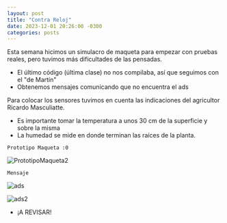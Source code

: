 ```yaml
---
layout: post
title: "Contra Reloj"
date: 2023-12-01 20:26:00 -0300
categories: posts
---
```



Esta semana hicimos un simulacro de maqueta para empezar con pruebas reales, pero tuvimos más dificultades de las pensadas.
  -  El último código (última clase) no nos compilaba, así que seguimos con el "de Martín"
  -  Obtenemos mensajes comunicando que no encuentra el ads

Para colocar los sensores tuvimos en cuenta las indicaciones del agricultor Ricardo Masculiatte.
  - Es importante tomar la temperatura a unos 30 cm de la superficie y sobre la misma
  - La humedad se mide en donde terminan las raíces de la planta.
   
`Prototipo Maqueta :0 `

![PrototipoMaqueta2](/proyecto-plant-o-matic/assets/PrototipoMaqueta2.jpg)

`Mensaje`
 
![ads](/proyecto-plant-o-matic/blob/assets/ads.jpeg)

![ads2](/proyecto-plant-o-matic/assets/ads2.jpg)

  -   ¡A REVISAR!

 
